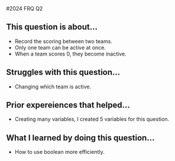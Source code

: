 #2024 FRQ Q2

## This question is about...
- Record the scoring between two teams.
- Only one team can be active at once.
- When a team scores 0, they become inactive.

## Struggles with this question...
- Changing which team is active.

## Prior expereiences that helped...
- Creating many variables, I created 5 variables for this question.

## What I learned by doing this question...
- How to use boolean more efficiently.
